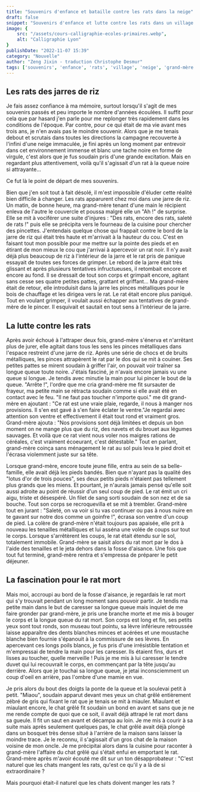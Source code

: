 ```yaml
---
title: "Souvenirs d'enfance et bataille contre les rats dans la neige"
draft: false
snippet: "Souvenirs d'enfance et lutte contre les rats dans un village enneigé."
image: {
    src: "/assets/cours-calligraphie-ecoles-primaires.webp",
    alt: "Calligraphie Lyon"
}
publishDate: "2022-11-07 15:39"
category: "Nouvelle"
author: "Zeng Jixin - traduction Christophe Desmur"
tags: ['souvenirs', 'enfance', 'rats', 'village', 'neige', 'grand-mère', 'survie', 'provisions', 'chat', 'nature']
---
```


## Les rats des jarres de riz



Je fais assez confiance à ma mémoire, surtout lorsqu'il s'agit de mes souvenirs passés et peu importe le nombre d'années écoulées. Il suffit pour cela que par hasard j'en parle pour me replonger très rapidement dans les conditions de l'époque. Par contre, pour ce qui était de ma vie avant mes trois ans, je n'en avais pas le moindre souvenir. Alors que je me tenais debout et scrutais dans toutes les directions la campagne recouverte à l'infini d'une neige immaculée, je fini après un long moment par entrevoir dans cet environnement immense et blanc une tache noire en forme de virgule, c'est alors que je fus soudain pris d'une grande excitation. Mais en regardant plus attentivement, voilà qu'il s'agissait d'un rat à la queue noire si attrayante...



Ce fut là le point de départ de mes souvenirs.



Bien que j'en soit tout à fait désolé, il m'est impossible d'éluder cette réalité bien difficile à changer. Les rats apparurent chez moi dans une jarre de riz. Un matin, de bonne heure, ma grand-mère tenant d'une main le récipient enleva de l'autre le couvercle et poussa malgré elle un "Ah !" de surprise. Elle se mit à vociférer une suite d'injures : "Des rats, encore des rats, saleté de rats !" puis elle se précipita vers le fourneau de la cuisine pour chercher des pincettes. J'entendais quelque chose qui frappait contre le bord de la jarre de riz qui était très haute et m'arrivait à la hauteur du cou. C'est en faisant tout mon possible pour me mettre sur la pointe des pieds et en étirant de mon mieux le cou que j'arrivai à apercevoir un rat noir. Il n'y avait déjà plus beaucoup de riz à l'intérieur de la jarre et le rat pris de panique essayait de toutes ses forces de grimper. Le rebord de la jarre était très glissant et après plusieurs tentatives infructueuses, il retombait encore et encore au fond. Il se dressait de tout son corps et grimpait encore, agitant sans cesse ses quatre petites pattes, grattant et griffant... Ma grand-mère était de retour, elle introduisit dans la jarre les pinces métalliques pour le bois de chauffage et les dirigea vers le rat. Le rat était encore plus paniqué. Tout en voulant grimper, il voulait aussi échapper aux tentatives de grand-mère de le pincer. Il esquivait et sautait en tout sens à l'intérieur de la jarre.



## La lutte contre les rats



Après avoir échoué à l'attraper deux fois, grand-mère s'énerva et n'arrêtant plus de jurer, elle agitait dans tous les sens les pinces métalliques dans l'espace restreint d'une jarre de riz. Après une série de chocs et de bruits métalliques, les pinces attrapèrent le rat par le dos qui se mit à couiner. Ses petites pattes se mirent soudain à griffer l'air, on pouvait voir traîner sa longue queue toute noire. J'étais fasciné, je n'avais encore jamais vu une queue si longue. Je tendis avec minutie la main pour lui pincer le bout de la queue. "Arrête !", l'ordre que me cria grand-mère me fit sursauter de frayeur, ma petite main se rétracta soudain comme si elle avait été en contact avec le feu. "Il ne faut pas toucher n'importe quoi." me dit grand-mère en ajoutant : "Ce rat est une vraie plaie, regarde, il nous à manger nos provisions. Il s'en est gavé à s'en faire éclater le ventre."Je regardai avec attention son ventre et effectivement il était tout rond et vraiment gros. Grand-mère ajouta : "Nos provisions sont déjà limitées et depuis un bon moment on ne mange plus que du riz, des navets et du brouet aux légumes sauvages. Et voilà que ce rat vient nous voler nos maigres rations de céréales, c'est vraiment écoeurant, c'est détestable." Tout en parlant, grand-mère coinça sans ménagement le rat au sol puis leva le pied droit et l'écrasa violemment juste sur sa tête.



Lorsque grand-mère, encore toute jeune fille, entra au sein de sa belle-famille, elle avait déjà les pieds bandés. Bien que n'ayant pas la qualité des "lotus d'or de trois pouces", ses deux petits pieds n'étaient pas tellement plus grands que les miens. Et pourtant, je n'aurais jamais pensé qu'elle soit aussi adroite au point de réussir d'un seul coup de pied. Le rat émit un cri aigu, triste et désespéré. Un filet de sang sorti soudain de son nez et de sa bouche. Tout son corps se recroquevilla et se mit à trembler. Grand-mère tout en jurant : "Saleté, on va voir si tu vas continuer ou pas à nous nuire en te gavant sur notre dos comme un goinfre !", écrasa son ventre d'un coup de pied. La colère de grand-mère n'était toujours pas apaisée, elle prit à nouveau les tenailles métalliques et lui asséna une volée de coups sur tout le corps. Lorsque s'arrêtèrent les coups, le rat était étendu sur le sol, totalement immobile. Grand-mère se saisit alors du rat mort par le dos à l'aide des tenailles et le jeta dehors dans la fosse d'aisance. Une fois que tout fut terminé, grand-mère rentra et s'empressa de préparer le petit déjeuner.



## La fascination pour le rat mort



Mais moi, accroupi au bord de la fosse d'aisance, je regardais le rat mort qui s'y trouvait pendant un long moment sans pouvoir partir. Je tendis ma petite main dans le but de caresser sa longue queue mais inquiet de me faire gronder par grand-mère, je pris une branche morte et me mis à bouger le corps et la longue queue du rat mort. Son corps est long et fin, ses petits yeux sont tout ronds, son museau tout pointu, sa lèvre inférieure retroussée laisse apparaître des dents blanches minces et acérées et une moustache blanche bien fournie s'épanouit à la commissure de ses lèvres. En apercevant ces longs poils blancs, je fus pris d'une irrésistible tentation et m'empressai de tendre la main pour les caresser. Ils étaient fins, durs et lisses au toucher, quelle merveille ! Puis je me mis à lui caresser le tendre duvet qui lui recouvrait le corps, en commençant par la tête jusqu'au derrière. Alors que je touchai sa longue queue, je jetai inconsciemment un coup d'oeil en arrière, pas l'ombre d'une mamie en vue.



Je pris alors du bout des doigts la ponte de la queue et la soulevai petit à petit. "Miaou", soudain apparut devant mes yeux un chat grêlé entièrement zébré de gris qui fixant le rat que je tenais se mit à miauler. Miaulant et miaulant encore, le chat grêlé fit soudain un bond en avant et sans que je ne me rende compte de quoi que ce soit, il avait déjà attrapé le rat mort dans sa gueule. Il fit un saut en avant et décampa au loin. Je me mis à courir à sa suite mais après seulement quelques pas, le chat grêlé avait déjà plongé dans un bosquet très dense situé à l'arrière de la maison sans laisser la moindre trace. Je le reconnu, il s'agissait d'un gros chat de la maison voisine de mon oncle. Je me précipitai alors dans la cuisine pour raconter à grand-mère l'affaire du chat grêlé qui s'était enfui en emportant le rat. Grand-mère après m'avoir écouté me dit sur un ton désapprobateur : "C'est naturel que les chats mangent les rats, qu'est ce qu'il y a là de si extraordinaire ?



Mais pourquoi était-il naturel que les chats doivent manger les rats ?